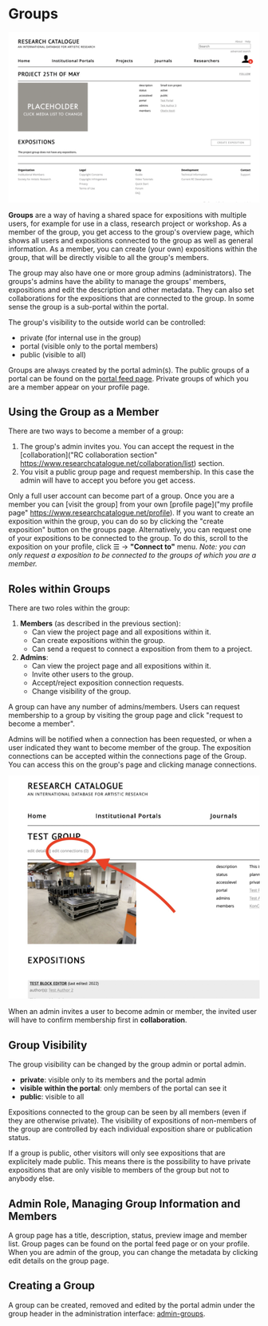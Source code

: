 # Groups

![example group page](images/group-page.png "group page")

__Groups__ are a way of having a shared space for expositions with multiple users,
for example for use in a class, research project or workshop. As a member of the
group, you get access to the group's overview page, which shows all users and
expositions connected to the group as well as general information. As a member,
you can create (your own) expositions within the group, that will be directly
visible to all the group's members.

The group may also have one or more group admins (administrators). The groups's admins
have the ability to manage the groups' members, expositions and edit the description and
other metadata. They can also set collaborations for the expositions that are
connected to the group. In some sense the group is a sub-portal within the portal.

The group's visibility to the outside world can be controlled: 

* private (for internal use in the group)
* portal (visible only to the portal members)
* public (visible to all)

Groups are always created by the portal admin(s). The public groups of a portal
can be found on the [portal feed
page](https://www.researchcatalogue.net/portal/institutions). Private groups of
which you are a member appear on your profile page.

## Using the Group as a Member

There are two ways to become a member of a group:

1. The group's admin invites you. You can accept the request in the
   [collaboration]("RC collaboration section"
   https://www.researchcatalogue.net/collaboration/list) section. 
2. You visit a public group page and request membership. In this case the admin
   will have to accept you before you get access.

Only a full user account can become part of a group. Once you are a member you
can \[visit the group\] from your own [profile page]("my profile page"
https://www.researchcatalogue.net/profile). If you want to create an exposition
within the group, you can do so by clicking the "create exposition" button on
the groups page. Alternatively, you can request one of your expositions to be
connected to the group. To do this, scroll to the exposition on your profile,
click ☰ -> __"Connect to"__ menu. *Note: you can only request a exposition to be
connected to the groups of which you are a member.*

## Roles within Groups

There are two roles within the group:

1. __Members__ (as described in the previous section):
    * Can view the project page and all expositions within it.
    * Can create expositions within the group.
    * Can send a request to connect a exposition from them to a project.
2. __Admins__:
    * Can view the project page and all expositions within it.
    * Invite other users to the group.
    * Accept/reject exposition connection requests.
    * Change visibility of the group.

A group can have any number of admins/members. Users can request membership to a
group by visiting the group page and click "request to become a member". 

Admins will be notified when a connection has been requested, or when a user
indicated they want to become member of the group. The exposition connections
can be accepted within the connections page of the Group. You can access this on
the group's page and clicking manage connections.

![location of managing connections](images/group-page2.jpg "location of managing connections" )

When an admin invites a user to become admin or member, the invited user will
have to confirm membership first in __collaboration__.

## Group Visibility

The group visibility can be changed by the group admin or portal admin.

- __private__: visible only to its members and the portal admin 
- __visible within the portal__: only members of the portal can see it
- __public__: visible to all

Expositions connected to the group can be seen by all members (even if they are
otherwise private). The visibility of expositions of non-members of the group
are controlled by each individual exposition share or publication status. 

If a group is public, other visitors will only see expositions that are
explicitely made public. This means there is the possibility to have private
expositions that are only visible to members of the group but not to anybody
else.

## Admin Role, Managing Group Information and Members

A group page has a title, description, status, preview image and member list.
Group pages can be found on the portal feed page or on your profile. When you
are admin of the group, you can change the metadata by clicking edit details on
the group page.

## Creating a Group

A group can be created, removed and edited by the portal admin under the group
header in the administration interface: [admin-groups](#admin-groups).

